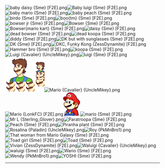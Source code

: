 ![baby daisy {Sme} [F2E].png](https://raw.githubusercontent.com/Klokinator/FE-Repo/main/Portrait%20Repository/Non-FE%20Properties/Super%20Mario%20Bros/baby%20daisy%20%7BSme%7D%20%5BF2E%5D.png "baby daisy {Sme} [F2E].png")![Baby luigi {Sme} [F2E].png](https://raw.githubusercontent.com/Klokinator/FE-Repo/main/Portrait%20Repository/Non-FE%20Properties/Super%20Mario%20Bros/Baby%20luigi%20%7BSme%7D%20%5BF2E%5D.png "Baby luigi {Sme} [F2E].png")![baby mario {Sme} [F2E].png](https://raw.githubusercontent.com/Klokinator/FE-Repo/main/Portrait%20Repository/Non-FE%20Properties/Super%20Mario%20Bros/baby%20mario%20%7BSme%7D%20%5BF2E%5D.png "baby mario {Sme} [F2E].png")![baby peach {Sme} [F2E].png](https://raw.githubusercontent.com/Klokinator/FE-Repo/main/Portrait%20Repository/Non-FE%20Properties/Super%20Mario%20Bros/baby%20peach%20%7BSme%7D%20%5BF2E%5D.png "baby peach {Sme} [F2E].png")![birdo {Sme} [F2E].png](https://raw.githubusercontent.com/Klokinator/FE-Repo/main/Portrait%20Repository/Non-FE%20Properties/Super%20Mario%20Bros/birdo%20%7BSme%7D%20%5BF2E%5D.png "birdo {Sme} [F2E].png")![boo{tm} {Sme} [F2E].png](https://raw.githubusercontent.com/Klokinator/FE-Repo/main/Portrait%20Repository/Non-FE%20Properties/Super%20Mario%20Bros/boo(tm)%20%7BSme%7D%20%5BF2E%5D.png "boo{tm} {Sme} [F2E].png")![bowser jr {Sme} [F2E].png](https://raw.githubusercontent.com/Klokinator/FE-Repo/main/Portrait%20Repository/Non-FE%20Properties/Super%20Mario%20Bros/bowser%20jr%20%7BSme%7D%20%5BF2E%5D.png "bowser jr {Sme} [F2E].png")![Bowser {Sme} [F2E].png](https://raw.githubusercontent.com/Klokinator/FE-Repo/main/Portrait%20Repository/Non-FE%20Properties/Super%20Mario%20Bros/Bowser%20%7BSme%7D%20%5BF2E%5D.png "Bowser {Sme} [F2E].png")![Bowser{mario kart} {Sme} [F2E].png](https://raw.githubusercontent.com/Klokinator/FE-Repo/main/Portrait%20Repository/Non-FE%20Properties/Super%20Mario%20Bros/Bowser(mario%20kart)%20%7BSme%7D%20%5BF2E%5D.png "Bowser{mario kart} {Sme} [F2E].png")![daisy {Sme} [F2E].png](https://raw.githubusercontent.com/Klokinator/FE-Repo/main/Portrait%20Repository/Non-FE%20Properties/Super%20Mario%20Bros/daisy%20%7BSme%7D%20%5BF2E%5D.png "daisy {Sme} [F2E].png")![dead bowser {Sme} [F2E].png](https://raw.githubusercontent.com/Klokinator/FE-Repo/main/Portrait%20Repository/Non-FE%20Properties/Super%20Mario%20Bros/dead%20bowser%20%7BSme%7D%20%5BF2E%5D.png "dead bowser {Sme} [F2E].png")![dead koopa {Sme} [F2E].png](https://raw.githubusercontent.com/Klokinator/FE-Repo/main/Portrait%20Repository/Non-FE%20Properties/Super%20Mario%20Bros/dead%20koopa%20%7BSme%7D%20%5BF2E%5D.png "dead koopa {Sme} [F2E].png")![diddy {Sme} [F2E].png](https://raw.githubusercontent.com/Klokinator/FE-Repo/main/Portrait%20Repository/Non-FE%20Properties/Super%20Mario%20Bros/diddy%20%7BSme%7D%20%5BF2E%5D.png "diddy {Sme} [F2E].png")![DK but with sunglasses {Sme} [F2E].png](https://raw.githubusercontent.com/Klokinator/FE-Repo/main/Portrait%20Repository/Non-FE%20Properties/Super%20Mario%20Bros/DK%20but%20with%20sunglasses%20%7BSme%7D%20%5BF2E%5D.png "DK but with sunglasses {Sme} [F2E].png")![DK {Sme} [F2E].png](https://raw.githubusercontent.com/Klokinator/FE-Repo/main/Portrait%20Repository/Non-FE%20Properties/Super%20Mario%20Bros/DK%20%7BSme%7D%20%5BF2E%5D.png "DK {Sme} [F2E].png")![DKC, Funky Kong {ZessDynamite} [F2E].png](https://raw.githubusercontent.com/Klokinator/FE-Repo/main/Portrait%20Repository/Non-FE%20Properties/Super%20Mario%20Bros/DKC,%20Funky%20Kong%20%7BZessDynamite%7D%20%5BF2E%5D.png "DKC, Funky Kong {ZessDynamite} [F2E].png")![Hammer bro {Sme} [F2E].png](https://raw.githubusercontent.com/Klokinator/FE-Repo/main/Portrait%20Repository/Non-FE%20Properties/Super%20Mario%20Bros/Hammer%20bro%20%7BSme%7D%20%5BF2E%5D.png "Hammer bro {Sme} [F2E].png")![koopa {Sme} [F2E].png](https://raw.githubusercontent.com/Klokinator/FE-Repo/main/Portrait%20Repository/Non-FE%20Properties/Super%20Mario%20Bros/koopa%20%7BSme%7D%20%5BF2E%5D.png "koopa {Sme} [F2E].png")![Luigi {Cavalier} {UncleMikey}.png](https://raw.githubusercontent.com/Klokinator/FE-Repo/main/Portrait%20Repository/Non-FE%20Properties/Super%20Mario%20Bros/Luigi%20(Cavalier)%20%7BUncleMikey%7D.png "Luigi {Cavalier} {UncleMikey}.png")![luigi {Sme} [F2E].png](https://raw.githubusercontent.com/Klokinator/FE-Repo/main/Portrait%20Repository/Non-FE%20Properties/Super%20Mario%20Bros/luigi%20%7BSme%7D%20%5BF2E%5D.png "luigi {Sme} [F2E].png")![Luigi {Sterling_Glover}.png](https://raw.githubusercontent.com/Klokinator/FE-Repo/main/Portrait%20Repository/Non-FE%20Properties/Super%20Mario%20Bros/Luigi%20%7BSterling_Glover%7D.png "Luigi {Sterling_Glover}.png")![Mario {Cavalier} {UncleMikey}.png](https://raw.githubusercontent.com/Klokinator/FE-Repo/main/Portrait%20Repository/Non-FE%20Properties/Super%20Mario%20Bros/Mario%20(Cavalier)%20%7BUncleMikey%7D.png "Mario {Cavalier} {UncleMikey}.png")![Mario {LonkFC} [F2E].png](https://raw.githubusercontent.com/Klokinator/FE-Repo/main/Portrait%20Repository/Non-FE%20Properties/Super%20Mario%20Bros/Mario%20%7BLonkFC%7D%20%5BF2E%5D.png "Mario {LonkFC} [F2E].png")![Mario {MK404}.gif](https://raw.githubusercontent.com/Klokinator/FE-Repo/main/Portrait%20Repository/Non-FE%20Properties/Super%20Mario%20Bros/Mario%20%7BMK404%7D.gif "Mario {MK404}.gif")![mario {Sme} [F2E].png](https://raw.githubusercontent.com/Klokinator/FE-Repo/main/Portrait%20Repository/Non-FE%20Properties/Super%20Mario%20Bros/mario%20%7BSme%7D%20%5BF2E%5D.png "mario {Sme} [F2E].png")![Mr L {Sterling_Glover}.png](https://raw.githubusercontent.com/Klokinator/FE-Repo/main/Portrait%20Repository/Non-FE%20Properties/Super%20Mario%20Bros/Mr%20L%20%7BSterling_Glover%7D.png "Mr L {Sterling_Glover}.png")![Paratroopa {Sme} [F2E].png](https://raw.githubusercontent.com/Klokinator/FE-Repo/main/Portrait%20Repository/Non-FE%20Properties/Super%20Mario%20Bros/Paratroopa%20%7BSme%7D%20%5BF2E%5D.png "Paratroopa {Sme} [F2E].png")![Peach {Sme} [F2E].png](https://raw.githubusercontent.com/Klokinator/FE-Repo/main/Portrait%20Repository/Non-FE%20Properties/Super%20Mario%20Bros/Peach%20%7BSme%7D%20%5BF2E%5D.png "Peach {Sme} [F2E].png")![Piranha plant {Sme} [F2E].png](https://raw.githubusercontent.com/Klokinator/FE-Repo/main/Portrait%20Repository/Non-FE%20Properties/Super%20Mario%20Bros/Piranha%20plant%20%7BSme%7D%20%5BF2E%5D.png "Piranha plant {Sme} [F2E].png")![Rosalina {Paladin} {UncleMikey}.png](https://raw.githubusercontent.com/Klokinator/FE-Repo/main/Portrait%20Repository/Non-FE%20Properties/Super%20Mario%20Bros/Rosalina%20(Paladin)%20%7BUncleMikey%7D.png "Rosalina {Paladin} {UncleMikey}.png")![Roy {PkMnBro1}.png](https://raw.githubusercontent.com/Klokinator/FE-Repo/main/Portrait%20Repository/Non-FE%20Properties/Super%20Mario%20Bros/Roy%20%7BPkMnBro1%7D.png "Roy {PkMnBro1}.png")![That woman from Mario Galaxy {Sme} [F2E].png](https://raw.githubusercontent.com/Klokinator/FE-Repo/main/Portrait%20Repository/Non-FE%20Properties/Super%20Mario%20Bros/That%20woman%20from%20Mario%20Galaxy%20%7BSme%7D%20%5BF2E%5D.png "That woman from Mario Galaxy {Sme} [F2E].png")![Toad girl {Sme} [F2E].png](https://raw.githubusercontent.com/Klokinator/FE-Repo/main/Portrait%20Repository/Non-FE%20Properties/Super%20Mario%20Bros/Toad%20girl%20%7BSme%7D%20%5BF2E%5D.png "Toad girl {Sme} [F2E].png")![Toad {Sme} [F2E].png](https://raw.githubusercontent.com/Klokinator/FE-Repo/main/Portrait%20Repository/Non-FE%20Properties/Super%20Mario%20Bros/Toad%20%7BSme%7D%20%5BF2E%5D.png "Toad {Sme} [F2E].png")![Vivian {ZessDynamite} [F2E].png](https://raw.githubusercontent.com/Klokinator/FE-Repo/main/Portrait%20Repository/Non-FE%20Properties/Super%20Mario%20Bros/Vivian%20%7BZessDynamite%7D%20%5BF2E%5D.png "Vivian {ZessDynamite} [F2E].png")![Waluigi {Cavalier} {UncleMikey}.png](https://raw.githubusercontent.com/Klokinator/FE-Repo/main/Portrait%20Repository/Non-FE%20Properties/Super%20Mario%20Bros/Waluigi%20(Cavalier)%20%7BUncleMikey%7D.png "Waluigi {Cavalier} {UncleMikey}.png")![waluigi {Sme} [F2E].png](https://raw.githubusercontent.com/Klokinator/FE-Repo/main/Portrait%20Repository/Non-FE%20Properties/Super%20Mario%20Bros/waluigi%20%7BSme%7D%20%5BF2E%5D.png "waluigi {Sme} [F2E].png")![Wario {Sme} [F2E].png](https://raw.githubusercontent.com/Klokinator/FE-Repo/main/Portrait%20Repository/Non-FE%20Properties/Super%20Mario%20Bros/Wario%20%7BSme%7D%20%5BF2E%5D.png "Wario {Sme} [F2E].png")![Wendy {PkMnBro1}.png](https://raw.githubusercontent.com/Klokinator/FE-Repo/main/Portrait%20Repository/Non-FE%20Properties/Super%20Mario%20Bros/Wendy%20%7BPkMnBro1%7D.png "Wendy {PkMnBro1}.png")![YOSHI {Sme} [F2E].png](https://raw.githubusercontent.com/Klokinator/FE-Repo/main/Portrait%20Repository/Non-FE%20Properties/Super%20Mario%20Bros/YOSHI%20%7BSme%7D%20%5BF2E%5D.png "YOSHI {Sme} [F2E].png")



----

